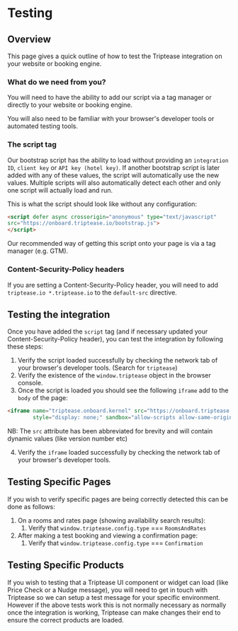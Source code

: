 # Testing

## Overview

This page gives a quick outline of how to test the Triptease integration on your website or booking engine.

### What do we need from you? 

You will need to have the ability to add our script via a tag manager or directly to your website or booking engine.

You will also need to be familiar with your browser's developer tools or automated testing tools.

### The script tag

Our bootstrap script has the ability to load without providing an `integration ID`, `client key` or `API key (hotel key)`. 
If another bootstrap script is later added with any of these values, the script will automatically use the new values. 
Multiple scripts will also automatically detect each other and only one script will actually load and run.

This is what the script should look like without any configuration:

```html
<script defer async crossorigin="anonymous" type="text/javascript"
src="https://onboard.triptease.io/bootstrap.js">
</script>
```

Our recommended way of getting this script onto your page is via a tag manager (e.g. GTM).

### Content-Security-Policy headers

If you are setting a Content-Security-Policy header, you will need to add `triptease.io *.triptease.io` to the `default-src` directive.

## Testing the integration

Once you have added the `script` tag (and if necessary updated your Content-Security-Policy header), you can test the integration by following these steps:
1. Verify the script loaded successfully by checking the network tab of your browser's developer tools. (Search for `triptease`)
2. Verify the existence of the `window.triptease` object in the browser console.
3. Once the script is loaded you should see the following `iframe` add to the `body` of the page:

```html
<iframe name="triptease.onboard.kernel" src="https://onboard.triptease.io/kernel/..." 
        style="display: none;" sandbox="allow-scripts allow-same-origin" title="blank" aria-hidden="true"></iframe>
```

NB: The `src` attribute has been abbreviated for brevity and will contain dynamic values (like version number etc)

4. Verify the `iframe` loaded successfully by checking the network tab of your browser's developer tools.

## Testing Specific Pages

If you wish to verify specific pages are being correctly detected this can be done as follows:

1. On a rooms and rates page (showing availability search results):
   1. Verify that `window.triptease.config.type` === `RoomsAndRates`
2. After making a test booking and viewing a confirmation page:
   1. Verify that `window.triptease.config.type` === `Confirmation`

## Testing Specific Products

If you wish to testing that a Triptease UI component or widget can load (like Price Check or a Nudge message), 
you will need to get in touch with Triptease so we can setup a test message for your specific environment. 
However if the above tests work this is not normally necessary as normally once the integration is working, 
Triptease can make changes their end to ensure the correct products are loaded.